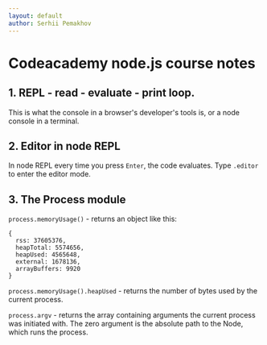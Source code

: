 ```yaml
---
layout: default
author: Serhii Pemakhov
---
```

# Codeacademy node.js course notes

## 1. **REPL** - read - evaluate - print loop.
This is what the console in a browser's developer's tools is, or a node console in a terminal.

## 2. Editor in node REPL
In node REPL every time you press `Enter`, the code evaluates. Type `.editor` to enter the editor mode.

## 3. The Process module
`process.memoryUsage()` - returns an object like this:

```
{
  rss: 37605376,
  heapTotal: 5574656,
  heapUsed: 4565648,
  external: 1678136,
  arrayBuffers: 9920
}
```

`process.memoryUsage().heapUsed` - returns the number of bytes used by the current process.

`process.argv` - returns the array containing arguments the current process was initiated with. The zero argument is the absolute path to the Node, which runs the process.
